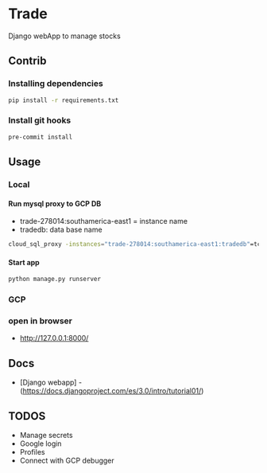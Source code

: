 # Trade
Django webApp to manage stocks

## Contrib

### Installing dependencies
```bash
pip install -r requirements.txt
```

### Install git hooks
```bash
pre-commit install
```

## Usage

### Local

#### Run mysql proxy to GCP DB

* trade-278014:southamerica-east1 = instance name
* tradedb: data base name

```bash
cloud_sql_proxy -instances="trade-278014:southamerica-east1:tradedb"=tcp:3306
```

#### Start app
```bash
python manage.py runserver
```

### GCP

### open in browser
* http://127.0.0.1:8000/


## Docs

* [Django webapp] - (https://docs.djangoproject.com/es/3.0/intro/tutorial01/)

## TODOS

- Manage secrets
- Google login
- Profiles
- Connect with GCP debugger

